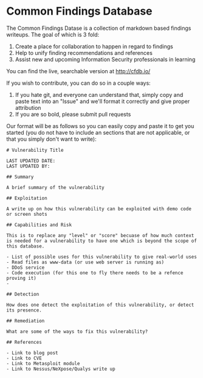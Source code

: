 # Common Findings Database

The Common Findings Datase is a collection of markdown based findings writeups.
The goal of which is 3 fold:

1. Create a place for collaboration to happen in regard to findings
2. Help to unify finding recommendations and references
3. Assist new and upcoming Information Security professionals in learning

You can find the live, searchable version at http://cfdb.io/

If you wish to contribute, you can do so in a couple ways:

1. If you hate git, and everyone can understand that, simply copy and paste text into an "Issue" and we'll format it correctly and give proper attribution
2. If you are so bold, please submit pull requests

Our format will be as follows so you can easily copy and paste it to get you started (you do not have to include an sections that are not applicable, or that you simply don't want to write):

```
# Vulnerability Title

LAST UPDATED DATE: 
LAST UPDATED BY: 

## Summary

A brief summary of the vulnerability

## Exploitation

A write up on how this vulnerability can be exploited with demo code or screen shots

## Capabilities and Risk

This is to replace any "level" or "score" becuase of how much context is needed for a vulnerability to have one which is beyond the scope of this database.

- List of possible uses for this vulnerability to give real-world uses
- Read files as www-data (or use web server is running as)
- DDoS service
- Code execution (for this one to fly there needs to be a refence proving it)
- 

## Detection

How does one detect the exploitation of this vulnerability, or detect its presence.

## Remediation

What are some of the ways to fix this vulnerability?

## References

- Link to blog post
- Link to CVE
- Link to Metasploit module
- Link to Nessus/NeXpose/Qualys write up
```
